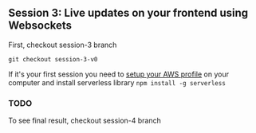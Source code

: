 ## Session 3: Live updates on your frontend using Websockets

First, checkout session-3 branch

```
git checkout session-3-v0
```

If it's your first session you need to [setup your AWS profile](./setup-aws.md) on your computer and install serverless library `npm install -g serverless`

### TODO

To see final result, checkout session-4 branch
